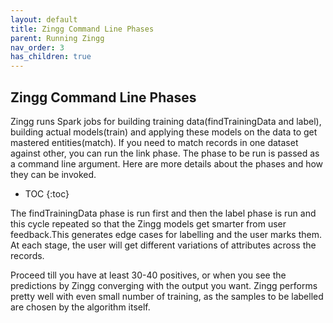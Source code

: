 ```yaml
---
layout: default
title: Zingg Command Line Phases
parent: Running Zingg
nav_order: 3
has_children: true
---
```

## Zingg Command Line Phases
Zingg runs Spark jobs for building training data(findTrainingData and label), building actual models(train) and applying these models on the data to get mastered entities(match). If you need to match records in one dataset against other, you can run the link phase. The phase to be run is passed as a command line argument. Here are more details about the phases and how they can be invoked.

- TOC
{:toc}

The findTrainingData phase is run first and then the label phase is run and this cycle repeated so that the Zingg models get smarter from user feedback.This generates edge cases for labelling and the user marks them. At each stage, the user will get different variations of attributes across the records. 

Proceed till you have at least 30-40 positives, or when you see the predictions by Zingg converging with the output you want. Zingg performs pretty well with even small number of training, as the samples to be labelled are chosen by the algorithm itself. 


